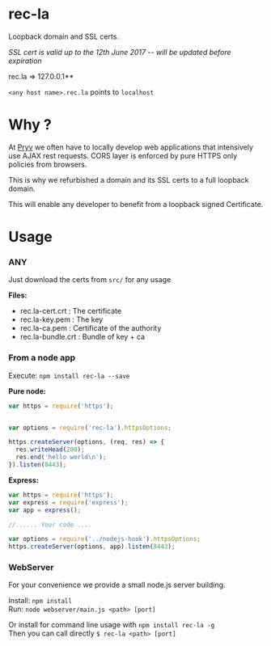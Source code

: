 # rec-laLoopback domain and SSL certs. *SSL cert is valid up to the 12th June 2017 -- will be updated before expiration*rec.la => 127.0.0.1**
`<any host name>.rec.la` points to `localhost`# Why ?At [Pryv](http://pryv.com) we often have to locally develop web applications that intensively use AJAX rest requests. CORS layer is enforced by pure HTTPS only policies from browsers.This is why we refurbished a domain and its SSL certs to a full loopback domain.This will enable any developer to benefit from a loopback signed Certificate.# Usage### ANYJust download the certs from `src/` for any usage**Files:** - rec.la-cert.crt : The certificate- rec.la-key.pem : The key- rec.la-ca.pem : Certificate of the authority- rec.la-bundle.crt: Bundle of key + ca### From a node appExecute:`npm install rec-la --save`**Pure node:**```javascript  var https = require('https');var options = require('rec-la').httpsOptions;https.createServer(options, (req, res) => {  res.writeHead(200);  res.end('hello world\n');}).listen(8443);```**Express:**```javascriptvar https = require('https');var express = require('express');var app = express();//...... Your code ....var options = require('../nodejs-hook').httpsOptions;https.createServer(options, app).listen(8443);```### WebServerFor your convenience we provide a small node.js server building.Install: `npm install`  Run: `node webserver/main.js <path> [port]`Or install for command line usage with `npm install rec-la -g`  Then you can call directly `$ rec-la <path> [port]`